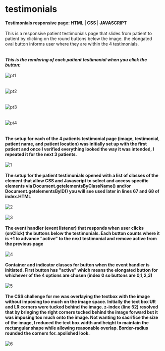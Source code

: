 # testimonials
**Testimonials responsive page:  HTML | CSS | JAVASCRIPT**
\
\
This is a responsive patient testimonials page that slides from patient to patient by clicking on the round buttons 
below the image. the elongated oval button informs user where they are within the 4 testimonials. 
\
\
\
***This is the rendering of each patient testimonial when you click the button:*** 
\
\
![pt1](https://github.com/JCPTrevillian/testimonials/assets/95890754/076cab5c-ef46-4eaa-9eda-24c906250a1c)
\
\
\
![pt2](https://github.com/JCPTrevillian/testimonials/assets/95890754/bbe45a18-cf57-410f-b213-030dfccd91b8)
\
\
\
![pt3](https://github.com/JCPTrevillian/testimonials/assets/95890754/8e682ebf-be94-4909-bede-0786c9c7531d)
\
\
\
![pt4](https://github.com/JCPTrevillian/testimonials/assets/95890754/8622a983-e597-479f-b06f-8157abd44a9e)
\
\
\
**The setup for each of the 4 patients testimonial page (image, testimonial, patient name, and patient location) was initially set up
with the first patient and once I verified everything looked the way it was intended, I repeated it for the next 
3 patients.** 
\
\
![1](https://github.com/JCPTrevillian/testimonials/assets/95890754/c87dc46c-9be7-47ac-923a-2b5e262c50fd)
\
\
**The setup for the patient testimonials opened with a list of classes of the element that allow CSS and Javascript to select 
and access specific elements via Document.getelementsByClassName() and/or Document.getelementsByID() you will see used later in 
lines 67 and 68 of index.HTML**
\
\
![2](https://github.com/JCPTrevillian/testimonials/assets/95890754/afa4f86a-df2d-42d6-a478-76f634c4142e)
\
\
![3](https://github.com/JCPTrevillian/testimonials/assets/95890754/db993531-a316-4793-9dfd-20adea74cd6c)
\
\
**The event handler (event listener) that responds when user clicks (onClick) the buttons below the testimonials. Each button counts where it is +1
to advance "active" to the next testimonial and remove active from the previous page**
\
\
![4](https://github.com/JCPTrevillian/testimonials/assets/95890754/d91f3f6f-389f-4556-b983-3d89973cbcd7)
\
\
**Container and indicator classes for button when the event handler is initiated. First button has "active" which means the elongated button for whichever of the 4 options are chosen (index 0 so buttons are 0,1,2,3)** 
\
\
![5](https://github.com/JCPTrevillian/testimonials/assets/95890754/b3a8b343-42c0-4fcb-8aa1-806847a63f5e)
\
\
**The CSS challenge for me was overlaying the textbox with the image without imposing too much on the image space. Initially the text box UR and LR corners were tucked behind the image. z-index (line 52) resolved that by bringing the right corners tucked behind the image forward but it was imposing too much onto the image. Not wanting to sacrifice the size of the image, I reduced the text box width and height to maintain the rectangular shape while allowing reasonable overlap. Border-radius rounded the corners for. apolished look.** 
\
\
![6](https://github.com/JCPTrevillian/testimonials/assets/95890754/1ff95dae-084e-4b30-95d6-3e14ece71328)

